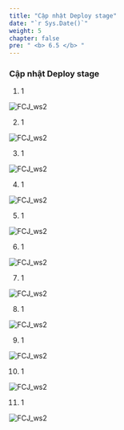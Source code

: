 ```yaml
---
title: "Cập nhật Deploy stage"
date: "`r Sys.Date()`"
weight: 5
chapter: false
pre: " <b> 6.5 </b> "
---
```


### Cập nhật Deploy stage

1. 1

![FCJ_ws2](/images/6.codedeploy/23.png)

2. 1

![FCJ_ws2](/images/6.codedeploy/24.png)

3. 1

![FCJ_ws2](/images/6.codedeploy/25.png)

4. 1

![FCJ_ws2](/images/6.codedeploy/26.png)

5. 1

![FCJ_ws2](/images/6.codedeploy/27.png)

6. 1

![FCJ_ws2](/images/6.codedeploy/28.png)

7. 1

![FCJ_ws2](/images/6.codedeploy/29.png)

8. 1

![FCJ_ws2](/images/6.codedeploy/30.png)

9. 1

![FCJ_ws2](/images/6.codedeploy/31.png)

10. 1

![FCJ_ws2](/images/6.codedeploy/32.png)

11. 1

![FCJ_ws2](/images/6.codedeploy/33.png)
